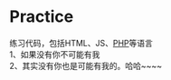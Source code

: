 # Practice
练习代码，包括HTML、JS、<a href="https://www.php.net" alt="PHP官网">PHP</a>等语言<br />
1、如果没有你不可能有我<br />
2、其实没有你也是可能有我的。哈哈~~~~

